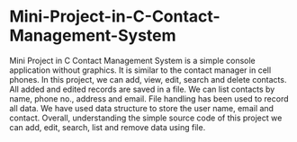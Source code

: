 # Mini-Project-in-C-Contact-Management-System
Mini Project in C Contact Management System is a simple console application  without graphics. It is similar to the contact manager in cell phones.  In this project, we can add, view, edit, search and delete contacts. All added and edited records are saved in a file.  We can list contacts by name, phone no., address and email. File handling has been used to record all data. We have used data structure to store the user name, email and contact. Overall, understanding the simple source code of this project we can add, edit, search, list and remove data using file. 
 
